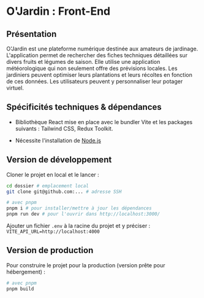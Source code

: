 # O'Jardin : Front-End

## Présentation

O'Jardin est une plateforme numérique destinée aux amateurs de jardinage. L'application permet de rechercher des fiches techniques détaillées sur divers fruits et légumes de saison. Elle utilise une application météorologique qui non seulement offre des prévisions locales. Les jardiniers peuvent optimiser leurs plantations et leurs récoltes en fonction de ces données. Les utilisateurs peuvent y personnaliser leur potager virtuel.

## Spécificités techniques & dépendances

- Bibliothèque React mise en place avec le bundler Vite et les packages suivants : Tailwind CSS, Redux Toolkit.

- Nécessite l'installation de [Node.js](https://nodejs.org/en)


##  Version de développement 
Cloner le projet en local et le lancer :

```sh
cd dossier # emplacement local
git clone git@github.com:... # adresse SSH

# avec pnpm
pnpm i # pour installer/mettre à jour les dépendances
pnpm run dev # pour l'ouvrir dans http://localhost:3000/
```
Ajouter un fichier `.env` à la racine du projet et y préciser :
```VITE_API_URL=http://localhost:4000```



##  Version de production

Pour construire le projet pour la production (version prête pour hébergement) : 

```sh
# avec pnpm
pnpm build
```
